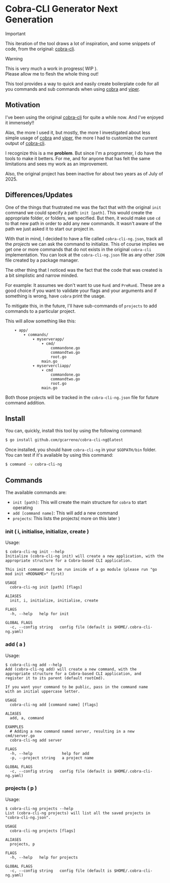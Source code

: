 # Cobra-CLI Generator Next Generation

> [!IMPORTANT]
> This iteration of the tool draws a lot of inspiration, and some snippets of code, from the original: [cobra-cli](https://github.com/spf13/cobra-cli).

> [!WARNING]
> This is very much a work in progress( WIP ).\
> Please allow me to flesh the whole thing out!

This tool provides a way to quick and easily create boilerplate code for all you commands and sub commands when using [cobra](https://github.com/spf13/cobra) and [viper](https://github.com/spf13/viper).

## Motivation

I've been using the original [cobra-cli](https://github.com/spf13/cobra-cli) for quite a while now. And I've enjoyed it immensely!!

Alas, the more I used it, but mostly, the more I investigated about less simple usage of [cobra](https://github.com/spf13/cobra) and [viper](https://github.com/spf13/viper), the more I had to customize the current output of [cobra-cli](https://github.com/spf13/cobra-cli).

I recognize this is a me **problem**. But since I'm a programmer, I do have the tools to make it betters. For me, and for anyone that has felt the same limitations and sees my work as an improvement.

Also, the original project has been inactive for about two years as of July of 2025.

## Differences/Updates

One of the things that frustrated me was the fact that with the original `init` command we could specify a path: `init [path]`.
This would create the appropriate folder, or folders, we specified. But then, it would make use `cd` to that new path in order to add any new commands. It wasn't aware of the path we just asked it to start our project in.

With that in mind, I decided to have a file called `cobra-cli-ng.json`, track all the _projects_ we can ask the command to initialize. This of course implies we get one or more commands that do not exists in the original `cobra-cli` implementation. You can look at the `cobra-cli-ng.json` file as any other `JSON` file created by a package manager.

The other thing that I noticed was the fact that the code that was created is a bit simplistic and narrow minded.

For example: It assumes we don't want to use `RunE` and `PreRunE`. These are a good choice if you want to validate your flags and your arguments and if something is wrong, have `cobra` print the usage.

To mitigate this, in the future, I'll have sub-commands of `projects` to add commands to a particular project.

This will allow something like this:
```
    ▾ app/
        ▾ commands/
            ▾ myserverapp/
                ▾ cmd/
                    commandone.go
                    commandtwo.go
                    root.go
                main.go
            ▾ myservercliapp/
                ▾ cmd
                    commandone.go
                    commandtwo.go                    
                    root.go
                main.go
```

Both those projects will be tracked in the `cobra-cli-ng.json` file for future command addition.

## Install

You can, quickly, install this tool by using the following command:
```bash
$ go install github.com/gcarreno/cobra-cli-ng@latest
```

Once installed, you should have `cobra-cli-ng` in your `$GOPATH/bin` folder. You can test if it's available by using this command:
```bash
$ command -v cobra-cli-ng
```

## Commands

The available commands are:
- `init [path]`: This will create the main structure for `cobra` to start operating
- `add [command name]`: This will add a new command
- `projects`: This lists the projects( more on this later )

### init ( i, initialise, initialize, create )

Usage:
```console
$ cobra-cli-ng init --help
Initialize (cobra-cli-ng init) will create a new application, with the 
appropriate structure for a Cobra-based CLI application.

This init command must be run inside of a go module (please run "go mod init <MODNAME>" first)

USAGE
  cobra-cli-ng init [path] [flags]

ALIASES
  init, i, initialize, initialise, create

FLAGS
  -h, --help   help for init

GLOBAL FLAGS
  -c, --config string   config file (default is $HOME/.cobra-cli-ng.yaml)
```

### add ( a )

Usage:
```console
$ cobra-cli-ng add --help
Add (cobra-cli-ng add) will create a new command, with the 
appropriate structure for a Cobra-based CLI application, and 
register it to its parent (default rootCmd).

If you want your command to be public, pass in the command name
with an initial uppercase letter.

USAGE
  cobra-cli-ng add [command name] [flags]

ALIASES
  add, a, command

EXAMPLES
  # Adding a new command named server, resulting in a new cmd/server.go
  cobra-cli-ng add server

FLAGS
  -h, --help             help for add
  -p, --project string   a project name

GLOBAL FLAGS
  -c, --config string   config file (default is $HOME/.cobra-cli-ng.yaml)
```

### projects ( p )

Usage:
```console
$ cobra-cli-ng projects --help
List (cobra-cli-ng projects) will list all the saved projects in "cobra-cli-ng.json".

USAGE
  cobra-cli-ng projects [flags]

ALIASES
  projects, p

FLAGS
  -h, --help   help for projects

GLOBAL FLAGS
  -c, --config string   config file (default is $HOME/.cobra-cli-ng.yaml)
```